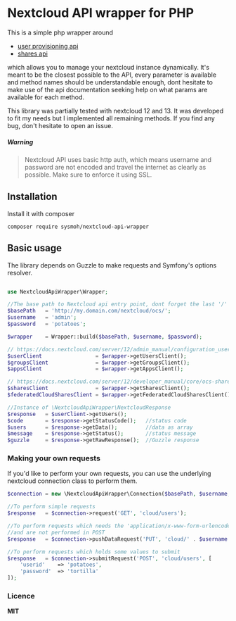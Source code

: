 # Nextcloud API wrapper for PHP

This is a simple php wrapper around
- [user provisioning api](https://docs.nextcloud.com/server/12/admin_manual/configuration_user/user_provisioning_api.html)
- [shares api](https://docs.nextcloud.com/server/12/developer_manual/core/ocs-share-api.html)

which allows you to manage your nextcloud instance dynamically. It's meant to 
be the closest possible to the API, every parameter is available and method names should 
be understandable enough, dont hesitate to make use of the api documentation 
seeking help on what params are available for each method.

This library was partially tested with nextcloud 12 and 13. It was developed to fit my needs but I implemented all
remaining methods. If you find any bug, don't hesitate to open an issue.

##### Warning
> Nextcloud API uses basic http auth, which means username and password
are not encoded and travel the internet as clearly as possible. Make sure
to enforce it using SSL.

## Installation
Install it with composer
```
composer require sysmoh/nextcloud-api-wrapper
```

## Basic usage
The library depends on Guzzle to make requests and Symfony's options resolver.
```php

use NextcloudApiWrapper\Wrapper;

//The base path to Nextcloud api entry point, dont forget the last '/'
$basePath   = 'http://my.domain.com/nextcloud/ocs/';
$username   = 'admin';
$password   = 'potatoes';

$wrapper    = Wrapper::build($basePath, $username, $password);

// https://docs.nextcloud.com/server/12/admin_manual/configuration_user/user_provisioning_api.html
$userClient                 = $wrapper->getUsersClient();
$groupsClient               = $wrapper->getGroupsClient();
$appsClient                 = $wrapper->getAppsClient();

// https://docs.nextcloud.com/server/12/developer_manual/core/ocs-share-api.html
$sharesClient               = $wrapper->getSharesClient();
$federatedCloudSharesClient = $wrapper->getFederatedCloudSharesClient();

//Instance of \NextcloudApiWrapper\NextcloudResponse
$response   = $userClient->getUsers();
$code       = $response->getStatusCode();   //status code
$users      = $response->getData();         //data as array
$message    = $response->getStatus();       //status message
$guzzle     = $response->getRawResponse();  //Guzzle response
```

### Making your own requests
If you'd like to perform your own requests, you can use the underlying
nextcloud connection class to perform them.
```php
$connection = new \NextcloudApiWrapper\Connection($basePath, $username, $password);

//To perform simple requests
$response   = $connection->request('GET', 'cloud/users');

//To perform requests which needs the 'application/x-www-form-urlencoded' header
//and are not performed in POST
$response   = $connection->pushDataRequest('PUT', 'cloud/' . $username . '/disable');

//To perform requests which holds some values to submit
$response   = $connection->submitRequest('POST', 'cloud/users', [
    'userid'    => 'potatoes',
    'password'  => 'tortilla'
]);
```

### Licence
**MIT**
